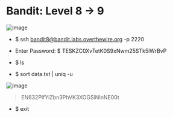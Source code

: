 # Bandit: Level 8 -> 9

![image](https://github.com/zkbyqd/Write-ups/assets/90260119/9e96bebc-d7a8-4011-8c85-d2502fc650fb)

- $ ssh bandit8@bandit.labs.overthewire.org -p 2220
  
- Enter Password: $ TESKZC0XvTetK0S9xNwm25STk5iWrBvP

- $ ls

- $ sort data.txt | uniq -u

![image](https://github.com/zkbyqd/Write-ups/assets/90260119/d3304fa9-f644-4bd0-a6f4-a0056c681fcf)

> EN632PlfYiZbn3PhVK3XOGSlNInNE00t

- $ exit
